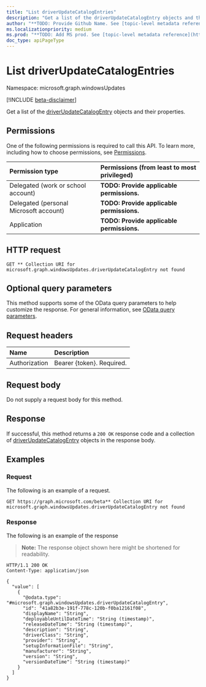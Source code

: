 ```yaml
---
title: "List driverUpdateCatalogEntries"
description: "Get a list of the driverUpdateCatalogEntry objects and their properties."
author: "**TODO: Provide Github Name. See [topic-level metadata reference](https://aka.ms/msgo?pagePath=Document-APIs/Guidelines/Metadata)**"
ms.localizationpriority: medium
ms.prod: "**TODO: Add MS prod. See [topic-level metadata reference](https://aka.ms/msgo?pagePath=Document-APIs/Guidelines/Metadata)**"
doc_type: apiPageType
---
```


# List driverUpdateCatalogEntries
Namespace: microsoft.graph.windowsUpdates

[!INCLUDE [beta-disclaimer](../../includes/beta-disclaimer.md)]

Get a list of the [driverUpdateCatalogEntry](../resources/windowsupdates-driverupdatecatalogentry.md) objects and their properties.

## Permissions
One of the following permissions is required to call this API. To learn more, including how to choose permissions, see [Permissions](/graph/permissions-reference).

|Permission type|Permissions (from least to most privileged)|
|:---|:---|
|Delegated (work or school account)|**TODO: Provide applicable permissions.**|
|Delegated (personal Microsoft account)|**TODO: Provide applicable permissions.**|
|Application|**TODO: Provide applicable permissions.**|

## HTTP request

<!-- {
  "blockType": "ignored"
}
-->
``` http
GET ** Collection URI for microsoft.graph.windowsUpdates.driverUpdateCatalogEntry not found
```

## Optional query parameters
This method supports some of the OData query parameters to help customize the response. For general information, see [OData query parameters](/graph/query-parameters).

## Request headers
|Name|Description|
|:---|:---|
|Authorization|Bearer {token}. Required.|

## Request body
Do not supply a request body for this method.

## Response

If successful, this method returns a `200 OK` response code and a collection of [driverUpdateCatalogEntry](../resources/driverupdatecatalogentry.md) objects in the response body.

## Examples

### Request
The following is an example of a request.
<!-- {
  "blockType": "request",
  "name": "list_driverupdatecatalogentry"
}
-->
``` http
GET https://graph.microsoft.com/beta** Collection URI for microsoft.graph.windowsUpdates.driverUpdateCatalogEntry not found
```


### Response
The following is an example of the response
>**Note:** The response object shown here might be shortened for readability.
<!-- {
  "blockType": "response",
  "truncated": true,
  "@odata.type": "Collection(microsoft.graph.windowsUpdates.driverUpdateCatalogEntry)"
}
-->
``` http
HTTP/1.1 200 OK
Content-Type: application/json

{
  "value": [
    {
      "@odata.type": "#microsoft.graph.windowsUpdates.driverUpdateCatalogEntry",
      "id": "41a82b3e-191f-778c-120b-f0ba12161f08",
      "displayName": "String",
      "deployableUntilDateTime": "String (timestamp)",
      "releaseDateTime": "String (timestamp)",
      "description": "String",
      "driverClass": "String",
      "provider": "String",
      "setupInformationFile": "String",
      "manufacturer": "String",
      "version": "String",
      "versionDateTime": "String (timestamp)"
    }
  ]
}
```

